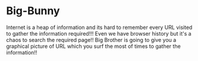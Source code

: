 Big-Bunny
=========

Internet is a heap of information and its hard to remember every URL visited to gather the information required!!! Even we have browser history but it's a chaos to search the required page!!  Big Brother is going to give you a graphical picture of URL which you surf the most of times to gather the information!!
